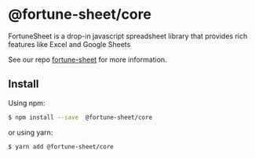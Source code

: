 # @fortune-sheet/core

FortuneSheet is a drop-in javascript spreadsheet library that provides rich features like Excel and Google Sheets

See our repo [fortune-sheet](https://github.com/ruilisi/fortune-sheet) for more information.

## Install

Using npm:

```bash
$ npm install --save  @fortune-sheet/core
```

or using yarn:

```bash
$ yarn add @fortune-sheet/core
```

